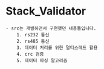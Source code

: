 # Stack_Validator
    - src는 개발하면서 구현했던 내용들입니다.
        1. rs232 통신
        2. rs485 통신
        3. 데이터 처리를 위한 멀티스레드 활용
        4. crc 검증
        5. 데이터 파싱 알고리즘